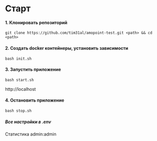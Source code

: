 # Старт

#### 1. Клонировать репозиторий
`git clone https://github.com/tim31al/amopoint-test.git <path> && cd <path>`


#### 2. Создать docker контейнеры, установить зависимости
`bash init.sh`


#### 3. Запустить приложение
`bash start.sh`

http://localhost


#### 4. Остановить приложение
`bash stop.sh`


##### Все настройки в .env
Статистика admin:admin




